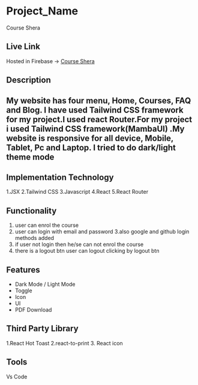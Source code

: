 # Project_Name

Course Shera

## Live Link

Hosted in Firebase -> [Course Shera](https://course-shera.web.app/)


## Description 
## My website has four menu, Home, Courses, FAQ and Blog. I have used Tailwind CSS framework for my project.I used react Router.For my project i used Tailwind CSS framework(MambaUI) .My website is responsive for all device, Mobile, Tablet, Pc and Laptop. I tried to do dark/light theme mode

## Implementation Technology

1.JSX
2.Tailwind CSS
3.Javascript 
4.React 
5.React Router

## Functionality

1. user can enrol the course 
2. user can login with email and password 
3.also google and github login methods added
4. if user not login then he/se can not enrol the course 
5. there is a logout btn user can logout clicking by logout btn

## Features

- Dark Mode / Light Mode
- Toggle
- Icon
- UI
- PDF Download

## Third Party Library 

1.React Hot Toast
2.react-to-print
3. React icon

## Tools 
Vs Code




